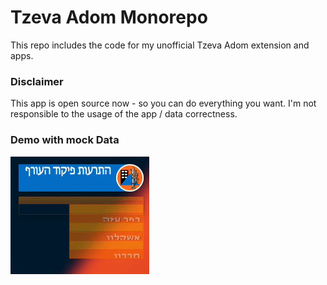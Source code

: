 # Tzeva Adom Monorepo

This repo includes the code for my unofficial Tzeva Adom extension and apps.

### Disclaimer

This app is open source now - so you can do everything you want.
I'm not responsible to the usage of the app / data correctness.

### Demo with mock Data

![Demo with mock data](./demo-mock-data.gif)
